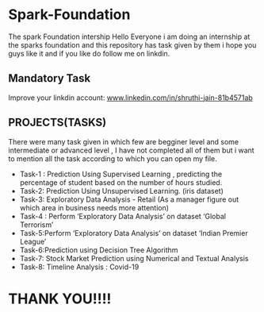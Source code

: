 # Spark-Foundation
The spark Foundation intership 
Hello Everyone i am doing an internship at the sparks foundation and this repository has task given by them i hope you guys like it and if you like do follow me on linkdin.
## Mandatory Task
Improve your linkdin account: www.linkedin.com/in/shruthi-jain-81b4571ab
## PROJECTS(TASKS)
There were many task given in which few are begginer level and some intermediate or advanced level , I have not completed all of them but i want to mention
all the task according to which you can open my file.
* Task-1 : Prediction Using Supervised Learning , predicting the percentage of student based on the number of hours studied.
* Task-2: Prediction Using Unsupervised Learning. (iris dataset)
* Task-3: Exploratory Data Analysis - Retail (As a manager figure out which area in business needs more attention)
* Task-4 : Perform ‘Exploratory Data Analysis’ on dataset ‘Global Terrorism’
* Task-5:Perform ‘Exploratory Data Analysis’ on dataset ‘Indian Premier League’
* Task-6:Prediction using Decision Tree Algorithm
* Task-7: Stock Market Prediction using Numerical and Textual Analysis
* Task-8: Timeline Analysis : Covid-19
# THANK YOU!!!!
